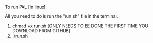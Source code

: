 To run PAL [in linux]:

All you need to do is run the "run.sh" file in the terminal. 

1) chmod +x run.sh [ONLY NEEDS TO BE DONE THE FIRST TIME YOU DOWNLOAD FROM GITHUB]
2) ./run.sh
